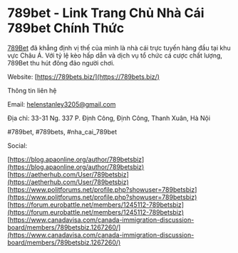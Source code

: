 # 789bet - Link Trang Chủ Nhà Cái 789bet Chính Thức

[789Bet](https://789bets.biz/) đã khẳng định vị thế của mình là nhà cái trực tuyến hàng đầu tại khu vực Châu Á. Với tỷ lệ kèo hấp dẫn và dịch vụ tổ chức cá cược chất lượng, 789Bet thu hút đông đảo người chơi.  

Website: [https://789bets.biz/](https://789bets.biz/)  

Thông tin liên hệ  

Email: helenstanley3205@gmail.com  

Địa chỉ: 33-31 Ng. 337 P. Định Công, Định Công, Thanh Xuân, Hà Nội  

#789bet, #789bets, #nha_cai_789bet  

  

Social:  

  

[https://blog.apaonline.org/author/789betsbiz](https://blog.apaonline.org/author/789betsbiz)  
[https://aetherhub.com/User/789betsbiz](https://aetherhub.com/User/789betsbiz)  
[https://www.politforums.net/profile.php?showuser=789betsbiz](https://www.politforums.net/profile.php?showuser=789betsbiz)  
[https://forum.eurobattle.net/members/1245112-789betsbiz](https://forum.eurobattle.net/members/1245112-789betsbiz)  
[https://www.canadavisa.com/canada-immigration-discussion-board/members/789betsbiz.1267260/](https://www.canadavisa.com/canada-immigration-discussion-board/members/789betsbiz.1267260/)